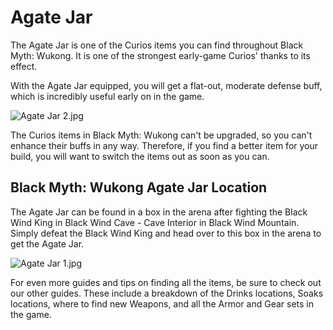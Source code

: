 # Agate Jar

The Agate Jar is one of the Curios items you can find throughout Black Myth: Wukong. It is one of the strongest early-game Curios' thanks to its effect. 

With the Agate Jar equipped, you will get a flat-out, moderate defense buff, which is incredibly useful early on in the game. 

![Agate Jar 2.jpg](https://oyster.ignimgs.com/mediawiki/apis.ign.com/black-myth-wukong/4/4b/Agate_Jar_2.jpg)

The Curios items in Black Myth: Wukong can't be upgraded, so you can't enhance their buffs in any way. Therefore, if you find a better item for your build, you will want to switch the items out as soon as you can. 

## Black Myth: Wukong Agate Jar Location

The Agate Jar can be found in a box in the arena after fighting the Black Wind King in Black Wind Cave \- Cave Interior in Black Wind Mountain. Simply defeat the Black Wind King and head over to this box in the arena to get the Agate Jar. 

![Agate Jar 1.jpg](https://oyster.ignimgs.com/mediawiki/apis.ign.com/black-myth-wukong/a/a3/Agate_Jar_1.jpg)

For even more guides and tips on finding all the items, be sure to check out our other guides. These include a breakdown of the Drinks locations, Soaks locations, where to find new Weapons, and all the Armor and Gear sets in the game. 
